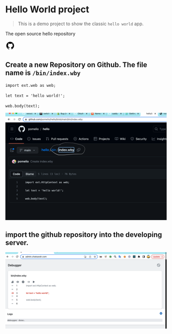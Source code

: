 # Hello World project
> This is a demo project to show the classic `hello world` app.

The open source hello repository

[![github source](/docs/github-30.png)](https://github.com/pomelio/hello)


## Create a new Repository on Github. The file name is `/bin/index.wby`

```
import ext.web as web;

let text = 'hello world!';

web.body(text);

```

  ![hello github](/docs/hello_github.png)


## import the github repository into the developing server.
    
  ![hello debug](/docs/hello_debug.png)
    
